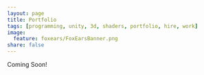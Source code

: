 ```yaml
---
layout: page
title: Portfolio
tags: [programming, unity, 3d, shaders, portfolio, hire, work]
image:
  feature: foxears/FoxEarsBanner.png
share: false
---
```


<!--<h3>Professional Projects</h3>
<ul>
	<li>Skybound (2014 - current)</li>
	<li>CASM (2014)</li>
	<li>Iron Man AR (2014)</li>
	<li>Santa Snaps (2013)</li>
	<li>Range Rover (2013)</li>
	<li>MIDI Instructional App (2012)</li>
</ul>
<h3>Personal Projects</h3>
<ul>
	<li>Fox Ears (2015 - current)</li>
	<li>EMDash (2014)</li>
	<li>Heart Racers (2013)</li>
	<li>Dungeoneers (2012)</li>
</ul> -->

Coming Soon!